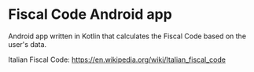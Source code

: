 # Fiscal Code Android app

Android app written in Kotlin that calculates the Fiscal Code based on the user's data.

Italian Fiscal Code: https://en.wikipedia.org/wiki/Italian_fiscal_code
